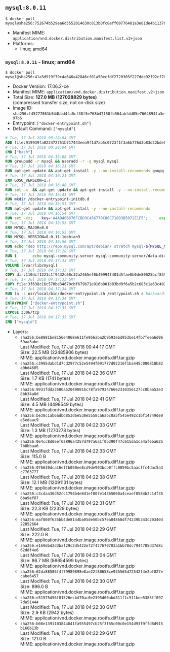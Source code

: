 ## `mysql:8.0.11`

```console
$ docker pull mysql@sha256:752674b529ea6d5552014630c813b8fc8eff09776481a3e81de4b11376d472cb
```

-	Manifest MIME: `application/vnd.docker.distribution.manifest.list.v2+json`
-	Platforms:
	-	linux; amd64

### `mysql:8.0.11` - linux; amd64

```console
$ docker pull mysql@sha256:41a3d919f79c4a646a42846cf01a50ecfdf2720303f227dde92f92cf7839f0b3
```

-	Docker Version: 17.06.2-ce
-	Manifest MIME: `application/vnd.docker.distribution.manifest.v2+json`
-	Total Size: **127.0 MB (127028829 bytes)**  
	(compressed transfer size, not on-disk size)
-	Image ID: `sha256:f45277861b044bbd4fa0cf38f5e768b47f50fb564abfdd85e7664894fa3e97b6`
-	Entrypoint: `["docker-entrypoint.sh"]`
-	Default Command: `["mysqld"]`

```dockerfile
# Tue, 17 Jul 2018 00:28:04 GMT
ADD file:919939fa022472751b717443eea9f1d7ab5c0723f1f3a6b776d3b83d22bde818 in / 
# Tue, 17 Jul 2018 00:28:04 GMT
CMD ["bash"]
# Tue, 17 Jul 2018 04:16:08 GMT
RUN groupadd -r mysql && useradd -r -g mysql mysql
# Tue, 17 Jul 2018 04:16:21 GMT
RUN apt-get update && apt-get install -y --no-install-recommends gnupg dirmngr && rm -rf /var/lib/apt/lists/*
# Tue, 17 Jul 2018 04:16:21 GMT
ENV GOSU_VERSION=1.7
# Tue, 17 Jul 2018 04:16:40 GMT
RUN set -x 	&& apt-get update && apt-get install -y --no-install-recommends ca-certificates wget && rm -rf /var/lib/apt/lists/* 	&& wget -O /usr/local/bin/gosu "https://github.com/tianon/gosu/releases/download/$GOSU_VERSION/gosu-$(dpkg --print-architecture)" 	&& wget -O /usr/local/bin/gosu.asc "https://github.com/tianon/gosu/releases/download/$GOSU_VERSION/gosu-$(dpkg --print-architecture).asc" 	&& export GNUPGHOME="$(mktemp -d)" 	&& gpg --keyserver ha.pool.sks-keyservers.net --recv-keys B42F6819007F00F88E364FD4036A9C25BF357DD4 	&& gpg --batch --verify /usr/local/bin/gosu.asc /usr/local/bin/gosu 	&& rm -rf "$GNUPGHOME" /usr/local/bin/gosu.asc 	&& chmod +x /usr/local/bin/gosu 	&& gosu nobody true 	&& apt-get purge -y --auto-remove ca-certificates wget
# Tue, 17 Jul 2018 04:16:41 GMT
RUN mkdir /docker-entrypoint-initdb.d
# Tue, 17 Jul 2018 04:16:51 GMT
RUN apt-get update && apt-get install -y --no-install-recommends 		pwgen 		openssl 		perl 	&& rm -rf /var/lib/apt/lists/*
# Tue, 17 Jul 2018 04:16:54 GMT
RUN set -ex; 	key='A4A9406876FCBD3C456770C88C718D3B5072E1F5'; 	export GNUPGHOME="$(mktemp -d)"; 	gpg --keyserver ha.pool.sks-keyservers.net --recv-keys "$key"; 	gpg --export "$key" > /etc/apt/trusted.gpg.d/mysql.gpg; 	rm -rf "$GNUPGHOME"; 	apt-key list > /dev/null
# Tue, 17 Jul 2018 04:16:55 GMT
ENV MYSQL_MAJOR=8.0
# Tue, 17 Jul 2018 04:16:55 GMT
ENV MYSQL_VERSION=8.0.11-1debian9
# Tue, 17 Jul 2018 04:16:56 GMT
RUN echo "deb http://repo.mysql.com/apt/debian/ stretch mysql-${MYSQL_MAJOR}" > /etc/apt/sources.list.d/mysql.list
# Tue, 17 Jul 2018 04:17:28 GMT
RUN { 		echo mysql-community-server mysql-community-server/data-dir select ''; 		echo mysql-community-server mysql-community-server/root-pass password ''; 		echo mysql-community-server mysql-community-server/re-root-pass password ''; 		echo mysql-community-server mysql-community-server/remove-test-db select false; 	} | debconf-set-selections 	&& apt-get update && apt-get install -y mysql-community-client-core="${MYSQL_VERSION}" mysql-community-server-core="${MYSQL_VERSION}" && rm -rf /var/lib/apt/lists/* 	&& rm -rf /var/lib/mysql && mkdir -p /var/lib/mysql /var/run/mysqld 	&& chown -R mysql:mysql /var/lib/mysql /var/run/mysqld 	&& chmod 777 /var/run/mysqld
# Tue, 17 Jul 2018 04:17:33 GMT
VOLUME [/var/lib/mysql]
# Tue, 17 Jul 2018 04:17:33 GMT
COPY dir:110dcf1221c1f9432c68c32a2465ef0b40994f401d5fae0b0de80025bcf839a5 in /etc/mysql/ 
# Tue, 17 Jul 2018 04:17:33 GMT
COPY file:3f638c16c570be34670cbf679b71e916b001b03bd0f6a5b2c683c1a63c402746 in /usr/local/bin/ 
# Tue, 17 Jul 2018 04:17:34 GMT
RUN ln -s usr/local/bin/docker-entrypoint.sh /entrypoint.sh # backwards compat
# Tue, 17 Jul 2018 04:17:34 GMT
ENTRYPOINT ["docker-entrypoint.sh"]
# Tue, 17 Jul 2018 04:17:35 GMT
EXPOSE 3306/tcp
# Tue, 17 Jul 2018 04:17:35 GMT
CMD ["mysqld"]
```

-	Layers:
	-	`sha256:be8881be8156e4068e611fe956aba2b9593ebd953be14fb7feea6d0659aa3abe`  
		Last Modified: Tue, 17 Jul 2018 00:44:17 GMT  
		Size: 22.5 MB (22485906 bytes)  
		MIME: application/vnd.docker.image.rootfs.diff.tar.gzip
	-	`sha256:c3995dabd1d7cd2977c52e5494f091777d92216f1ba445c000818b82a0bd4605`  
		Last Modified: Tue, 17 Jul 2018 04:22:36 GMT  
		Size: 1.7 KB (1741 bytes)  
		MIME: application/vnd.docker.image.rootfs.diff.tar.gzip
	-	`sha256:9931fdda3586a52049081bc78fa9793476662310356127cc8baa52e38bb34a8d`  
		Last Modified: Tue, 17 Jul 2018 04:22:41 GMT  
		Size: 4.5 MB (4498549 bytes)  
		MIME: application/vnd.docker.image.rootfs.diff.tar.gzip
	-	`sha256:be38c1ab6adbd853d6e538e5558ca6abc0a5f545e492c1bf14749de0e5edaac9`  
		Last Modified: Tue, 17 Jul 2018 04:22:33 GMT  
		Size: 1.3 MB (1270278 bytes)  
		MIME: application/vnd.docker.image.rootfs.diff.tar.gzip
	-	`sha256:0e4cc8d0eef62896a4257d797a6a1f0b390f47c615da1ca4af6ba6257b8bbaa6`  
		Last Modified: Tue, 17 Jul 2018 04:22:33 GMT  
		Size: 115.0 B  
		MIME: application/vnd.docker.image.rootfs.diff.tar.gzip
	-	`sha256:076630dca16effb050ee8cd9de903bcb0ffc0059bc5aacffc4dac5a3c7763777`  
		Last Modified: Tue, 17 Jul 2018 04:22:38 GMT  
		Size: 12.1 MB (12091131 bytes)  
		MIME: application/vnd.docker.image.rootfs.diff.tar.gzip
	-	`sha256:c3cdaa36d52cc1794b4e8d1ef007e14365060a4ceaef0584b2c14f356ba9ef87`  
		Last Modified: Tue, 17 Jul 2018 04:22:31 GMT  
		Size: 22.3 KB (22329 bytes)  
		MIME: application/vnd.docker.image.rootfs.diff.tar.gzip
	-	`sha256:eaf860f635bb4de8144ba05de50bc57ea04868df74239b343c20340422852664`  
		Last Modified: Tue, 17 Jul 2018 04:22:29 GMT  
		Size: 222.0 B  
		MIME: application/vnd.docker.image.rootfs.diff.tar.gzip
	-	`sha256:e169dbd2d3baf29c2d5422ef2f427670703a1bb78dc7944785d37d8c62ddf4e6`  
		Last Modified: Tue, 17 Jul 2018 04:23:04 GMT  
		Size: 86.7 MB (86654599 bytes)  
		MIME: application/vnd.docker.image.rootfs.diff.tar.gzip
	-	`sha256:62da88586f4f79989898e8ae22f80658ce935565d72542f4e2bf827ecabe6457`  
		Last Modified: Tue, 17 Jul 2018 04:22:30 GMT  
		Size: 896.0 B  
		MIME: application/vnd.docker.image.rootfs.diff.tar.gzip
	-	`sha256:e51575d56f81526ecbd70ac0e2395d60abd311f1c511bee5385ff0977da51444`  
		Last Modified: Tue, 17 Jul 2018 04:22:30 GMT  
		Size: 2.9 KB (2942 bytes)  
		MIME: application/vnd.docker.image.rootfs.diff.tar.gzip
	-	`sha256:b08e1391103844041fa955497cb25f3f65c00c0e154d93f9ffd8d915b166b13b`  
		Last Modified: Tue, 17 Jul 2018 04:22:29 GMT  
		Size: 121.0 B  
		MIME: application/vnd.docker.image.rootfs.diff.tar.gzip
